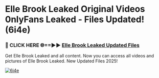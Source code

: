 # Elle Brook Leaked Original Videos 0nlyFans Leaked - Files Updated! (6i4e)

<h3>🔴 CLICK HERE 🌐==►► <a href="https://tinyurl.com/ehrbuxhb" rel="nofollow">Elle Brook Leaked Updated Files</a></h3>

Get Elle Brook Leaked and all content. Now you can access all videos and pictures of Elle Brook Leaked. New Updated Files 2025!

[![6i4e](https://i.imgur.com/lVYEuWS.gif)](https://tinyurl.com/ehrbuxhb)
